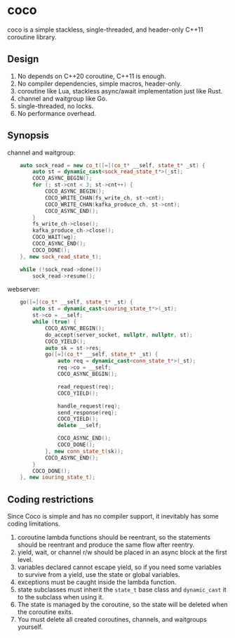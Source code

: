# coco

coco is a simple stackless, single-threaded, and header-only C++11 coroutine library.

## Design

1. No depends on C++20 coroutine, C++11 is enough.
2. No compiler dependencies, simple macros, header-only.
3. coroutine like Lua, stackless async/await implementation just like Rust.
4. channel and waitgroup like Go.
5. single-threaded, no locks.
6. No performance overhead.

## Synopsis

channel and waitgroup:

```cpp
    auto sock_read = new co_t([=](co_t* __self, state_t* _st) {
        auto st = dynamic_cast<sock_read_state_t*>(_st);
        COCO_ASYNC_BEGIN();
        for (; st->cnt < 3; st->cnt++) {
            COCO_ASYNC_BEGIN();
            COCO_WRITE_CHAN(fs_write_ch, st->cnt);
            COCO_WRITE_CHAN(kafka_produce_ch, st->cnt);
            COCO_ASYNC_END();
        }
        fs_write_ch->close();
        kafka_produce_ch->close();
        COCO_WAIT(wg);
        COCO_ASYNC_END();
        COCO_DONE();
    }, new sock_read_state_t);

    while (!sock_read->done())
        sock_read->resume();

```

webserver:

```cpp
    go([=](co_t* __self, state_t* _st) {
        auto st = dynamic_cast<iouring_state_t*>(_st);
        st->co = __self;
        while (true) {
            COCO_ASYNC_BEGIN();
            do_accept(server_socket, nullptr, nullptr, st);
            COCO_YIELD();
            auto sk = st->res;
            go([=](co_t* __self, state_t* _st) {
                auto req = dynamic_cast<conn_state_t*>(_st);
                req->co = __self;
                COCO_ASYNC_BEGIN();

                read_request(req);
                COCO_YIELD();

                handle_request(req);
                send_response(req);
                COCO_YIELD();
                delete __self;

                COCO_ASYNC_END();
                COCO_DONE();
            }, new conn_state_t(sk));
            COCO_ASYNC_END();
        }
        COCO_DONE();
    }, new iouring_state_t);

```

## Coding restrictions

Since Coco is simple and has no compiler support, it inevitably has some coding limitations.

1. coroutine lambda functions should be reentrant, so the statements should be reentrant and produce the same flow after reentry.
2. yield, wait, or channel r/w should be placed in an async block at the first level.
3. variables declared cannot escape yield, so if you need some variables to survive from a yield, use the state or global variables.
4. exceptions must be caught inside the lambda function.
5. state subclasses must inherit the `state_t` base class and `dynamic_cast` it to the subclass when using it.
6. The state is managed by the coroutine, so the state will be deleted when the coroutine exits.
7. You must delete all created coroutines, channels, and waitgroups yourself.
